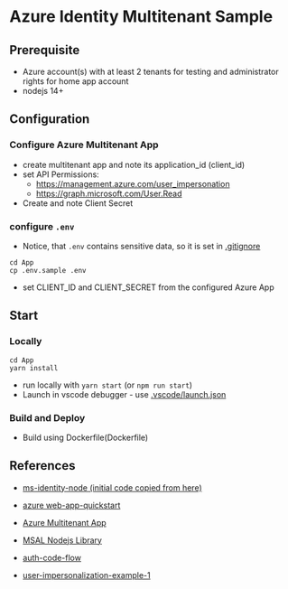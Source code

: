 # Azure Identity Multitenant Sample

## Prerequisite
- Azure account(s) with at least 2 tenants for testing and administrator rights for home app account
- nodejs 14+

## Configuration

### Configure Azure Multitenant App
- create multitenant app and note its application_id (client_id)
- set API Permissions:
    * https://management.azure.com/user_impersonation
    * https://graph.microsoft.com/User.Read 
- Create and note Client Secret

### configure `.env`
- Notice, that `.env` contains sensitive data, so it is set in [.gitignore](.gitignore)
```
cd App
cp .env.sample .env
```
- set CLIENT_ID and CLIENT_SECRET from the configured Azure App

## Start

### Locally 
```
cd App
yarn install 
```
- run locally with `yarn start` (or `npm run start`)
- Launch in vscode debugger - use [.vscode/launch.json](.vscode/launch.json)

### Build and Deploy
- Build using Dockerfile(Dockerfile)

## References
- [ms-identity-node (initial code copied from here)](https://github.com/Azure-Samples/ms-identity-node)
- [azure web-app-quickstart](https://docs.microsoft.com/en-us/azure/active-directory/develop/web-app-quickstart?pivots=devlang-nodejs-msal)
- [Azure Multitenant App](https://docs.microsoft.com/en-us/azure/active-directory/develop/howto-convert-app-to-be-multi-tenant)
- [MSAL Nodejs Library](https://github.com/AzureAD/microsoft-authentication-library-for-js/blob/dev/lib/msal-node/docs/configuration.md)
- [auth-code-flow](https://docs.microsoft.com/en-us/azure/active-directory/develop/v2-oauth2-auth-code-flow)

- [user-impersonalization-example-1](https://stackoverflow.com/questions/60461875/azure-resource-management-api-without-user-impersonation-is-it-possible)


